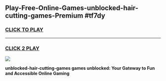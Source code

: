 
## Play-Free-Online-Games-unblocked-hair-cutting-games-Premium #tf7dy
<h3>
<a href="https://premium.freeplayer.one?title=unblocked-hair-cutting-games&ref=8M">CLICK TO PLAY</a></h3>
<hr>

<h3>
<a href="https://premium.freeplayer.one?title=unblocked-hair-cutting-games&ref=8M">CLICK 2 PLAY</a>
  
</h3>

<a href="https://premium.freeplayer.one?title=unblocked-hair-cutting-games&ref=8M"><img src="https://clearcache.store/games.png"></a>


**unblocked-hair-cutting-games games unblocked: Your Gateway to Fun and Accessible Online Gaming**
